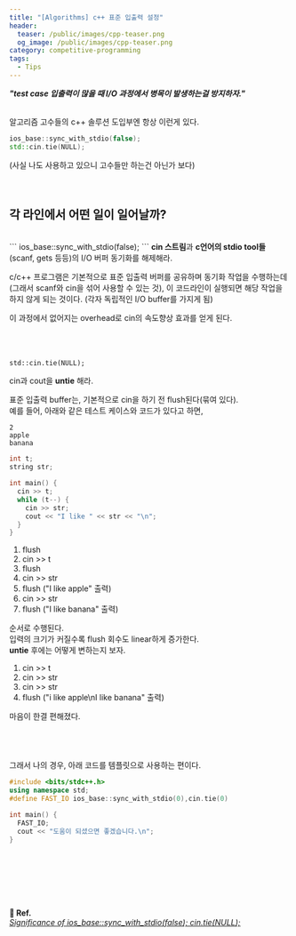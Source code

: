 ```yaml
---
title: "[Algorithms] c++ 표준 입출력 설정"
header:
  teaser: /public/images/cpp-teaser.png
  og_image: /public/images/cpp-teaser.png
category: competitive-programming
tags:
  - Tips
---
```


<cite><b>"test case 입출력이 많을 때 I/O 과정에서 병목이 발생하는걸 방지하자."</b></cite>
<br/><br/>

알고리즘 고수들의 c++ 솔루션 도입부엔 항상 이런게 있다.

```cpp
ios_base::sync_with_stdio(false);
std::cin.tie(NULL);
```
<span class="paragraph_little_chat">(사실 나도 사용하고 있으니 고수들만 하는건 아닌가 보다)</span>
<br/><br/><br/>

## 각 라인에서 어떤 일이 일어날까?

<br/>
```
ios_base::sync_with_stdio(false);
```
<b>cin 스트림</b>과 <b>c언어의 stdio tool들</b>(scanf, gets 등등)의 I/O 버퍼 동기화를 해제해라.

c/c++ 프로그램은 기본적으로 표준 입출력 버퍼를 공유하며 동기화 작업을 수행하는데
<span class="paragraph_little_chat">(그래서 scanf와 cin을 섞어 사용할 수 있는 것)</span>,
이 코드라인이 실행되면 해당 작업을 하지 않게 되는 것이다.
<span class="paragraph_little_chat">(각자 독립적인 I/O buffer를 가지게 됨)</span>

이 과정에서 없어지는 overhead로 cin의 속도향상 효과를 얻게 된다.
<br/><br/><br/><br/>

```
std::cin.tie(NULL);
```
cin과 cout을 <b>untie</b> 해라.

표준 입출력 buffer는, 기본적으로 cin을 하기 전 flush된다(묶여 있다).<br/>
예를 들어, 아래와 같은 테스트 케이스와 코드가 있다고 하면,
```
2
apple
banana
```
```cpp
int t;
string str;

int main() {
  cin >> t;
  while (t--) {
    cin >> str;
    cout << "I like " << str << "\n";
  }
}
```
1. flush
2. cin >> t
3. flush
4. cin >> str
5. flush ("I like apple" 출력)
6. cin >> str
7. flush ("I like banana" 출력)

순서로 수행된다.<br/>
입력의 크기가 커질수록 flush 회수도 linear하게 증가한다.<br/>
<b>untie</b> 후에는 어떻게 변하는지 보자.
1. cin >> t
2. cin >> str
3. cin >> str
4. flush ("i like apple\nI like banana" 출력)

마음이 한결 편해졌다.<br/>
<br/><br/><br/><br/>
그래서 나의 경우, 아래 코드를 템플릿으로 사용하는 편이다.

```cpp
#include <bits/stdc++.h>
using namespace std;
#define FAST_IO ios_base::sync_with_stdio(0),cin.tie(0)

int main() {
  FAST_IO;
  cout << "도움이 되셨으면 좋겠습니다.\n";
}
```

<br/><br/><br/><br/><br/><br/>
<b>📎 Ref.</b>  
<cite>[Significance of ios_base::sync_with_stdio(false); cin.tie(NULL);](https://stackoverflow.com/questions/31162367/significance-of-ios-basesync-with-stdiofalse-cin-tienull)</cite>
